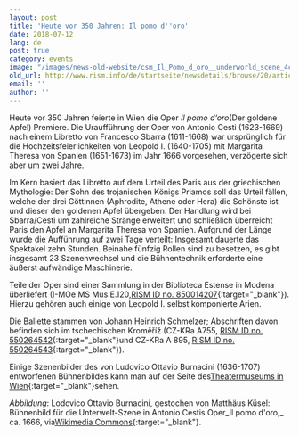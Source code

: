 ```yaml
---
layout: post
title: 'Heute vor 350 Jahren: Il pomo d''oro'
date: 2018-07-12
lang: de
post: true
category: events
image: "/images/news-old-website/csm_Il_Pomo_d_oro__underworld_scene_4ce68e4d65.jpg"
old_url: http://www.rism.info/de/startseite/newsdetails/browse/20/article/64/350-years-ago-today-il-pomo-doro.html
email: ''
author: ''
---
```


Heute vor 350 Jahren feierte in Wien die Oper _Il pomo d‘oro_(Der goldene Apfel) Premiere. Die Uraufführung der Oper von Antonio Cesti (1623-1669) nach einem Libretto von Francesco Sbarra (1611-1668) war ursprünglich für die Hochzeitsfeierlichkeiten von Leopold I. (1640-1705) mit Margarita Theresa von Spanien (1651-1673) im Jahr 1666 vorgesehen, verzögerte sich aber um zwei Jahre.

Im Kern basiert das Libretto auf dem Urteil des Paris aus der griechischen Mythologie: Der Sohn des trojanischen Königs Priamos soll das Urteil fällen, welche der drei Göttinnen (Aphrodite, Athene oder Hera) die Schönste ist und dieser den goldenen Apfel übergeben. Der Handlung wird bei Sbarra/Cesti um zahlreiche Stränge erweitert und schließlich überreicht Paris den Apfel an Margarita Theresa von Spanien. Aufgrund der Länge wurde die Aufführung auf zwei Tage verteilt: Insgesamt dauerte das Spektakel zehn Stunden. Beinahe fünfzig Rollen sind zu besetzen, es gibt insgesamt 23 Szenenwechsel und die Bühnentechnik erforderte eine äußerst aufwändige Maschinerie.

Teile der Oper sind einer Sammlung in der Biblioteca Estense in Modena überliefert (I-MOe MS Mus.E.120,[RISM ID no. 850014207](https://opac.rism.info/search?id=850014207&Language=de){:target="_blank"}). Hierzu gehören auch einige von Leopold I. selbst komponierte Arien.

Die Ballette stammen von Johann Heinrich Schmelzer; Abschriften davon befinden sich im tschechischen Kroměříž (CZ-KRa A755, [RISM ID no. 550264542](https://opac.rism.info/search?id=550264542&Language=de){:target="_blank"}und CZ-KRa A 895, [RISM ID no. 550264543](https://opac.rism.info/search?id=550264543&Language=de){:target="_blank"}).

Einige Szenenbilder des von Ludovico Ottavio Burnacini (1636-1707) entworfenen Bühnenbildes kann man auf der Seite des[Theatermuseums in Wien](https://www.theatermuseum.at/onlinesammlung/?query=all_persons%3AAntonio%20Cesti){:target="_blank"}sehen.

_Abbildung_: Lodovico Ottavio Burnacini, gestochen von Matthäus Küsel: Bühnenbild für die Unterwelt-Szene in Antonio Cestis Oper_Il pomo d'oro,_ ca. 1666, via[Wikimedia Commons](https://commons.wikimedia.org/wiki/File:Il_Pomo_d%27oro,_underworld_scene.jpg){:target="_blank"}.